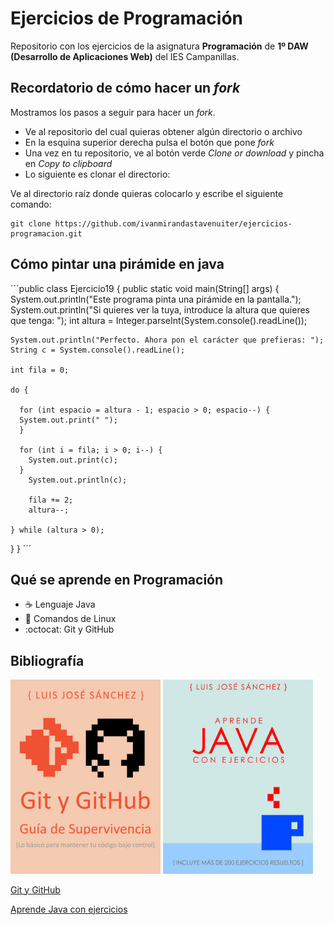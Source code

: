 # Ejercicios de Programación

Repositorio con los ejercicios de la asignatura **Programación** de **1º DAW (Desarrollo de Aplicaciones Web)** del IES Campanillas.

## Recordatorio de cómo hacer un *fork*

Mostramos los pasos a seguir para hacer un *fork*.

* Ve al repositorio del cual quieras obtener algún directorio o archivo
* En la esquina superior derecha pulsa el botón que pone *fork*
* Una vez en tu repositorio, ve al botón verde *Clone or download*
y pincha en *Copy to clipboard*
* Lo siguiente es clonar el directorio:

Ve al directorio raíz donde quieras colocarlo y escribe el siguiente comando:

```console
git clone https://github.com/ivanmirandastavenuiter/ejercicios-programacion.git
```

## Cómo pintar una pirámide en java

´´´public class Ejercicio19 {
  public static void main(String[] args) {
    System.out.println("Este programa pinta una pirámide en la pantalla.");
    System.out.println("Si quieres ver la tuya, introduce la altura que quieres que tenga: ");
    int altura = Integer.parseInt(System.console().readLine());
    
    System.out.println("Perfecto. Ahora pon el carácter que prefieras: ");
    String c = System.console().readLine();
    
    int fila = 0;
    
    do {
    
      for (int espacio = altura - 1; espacio > 0; espacio--) {
      System.out.print(" ");
      }
  
      for (int i = fila; i > 0; i--) {
        System.out.print(c);
      }
        System.out.println(c);
      
        fila += 2;  
        altura--;
        
    } while (altura > 0);
  }
}
´´´

## Qué se aprende en Programación

*  :coffee: Lenguaje Java
*  :penguin: Comandos de Linux
*  :octocat: Git y GitHub

## Bibliografía

<img src="imagenes/hero.jpeg" width="240px">
<img src="imagenes/aprende.jpeg" width="240px">

[Git y GitHub](https://leanpub.com/gitygithub)

[Aprende Java con ejercicios](https://leanpub.com/aprendejava)

